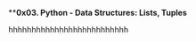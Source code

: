 ******************************0x03. Python - Data Structures: Lists, Tuples****************************

hhhhhhhhhhhhhhhhhhhhhhhhhh
